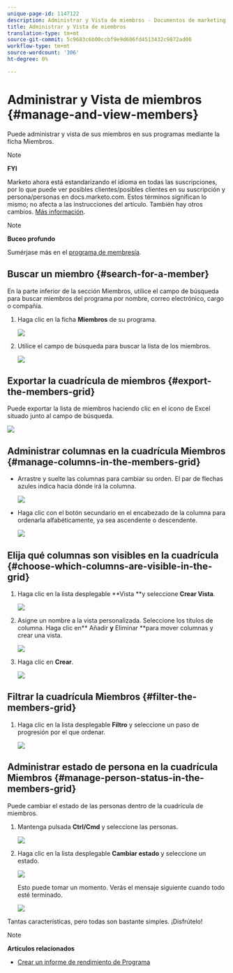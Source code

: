 ```yaml
---
unique-page-id: 1147122
description: Administrar y Vista de miembros - Documentos de marketing - Documentación del producto
title: Administrar y Vista de miembros
translation-type: tm+mt
source-git-commit: 5c9683c6b00ccbf9e9d606fd4513432c9872ad00
workflow-type: tm+mt
source-wordcount: '306'
ht-degree: 0%

---
```



# Administrar y Vista de miembros {#manage-and-view-members}

Puede administrar y vista de sus miembros en sus programas mediante la ficha Miembros.

>[!NOTE]
>
>**FYI**
>
>Marketo ahora está estandarizando el idioma en todas las suscripciones, por lo que puede ver posibles clientes/posibles clientes en su suscripción y persona/personas en docs.marketo.com. Estos términos significan lo mismo; no afecta a las instrucciones del artículo. También hay otros cambios. [Más información](http://docs.marketo.com/display/DOCS/Updates+to+Marketo+Terminology).

>[!NOTE]
>
>**Buceo profundo**
>
> Sumérjase más en el [programa de membresía](../../../../product-docs/core-marketo-concepts/programs/creating-programs/understanding-program-membership.md).

## Buscar un miembro {#search-for-a-member}

En la parte inferior de la sección Miembros, utilice el campo de búsqueda para buscar miembros del programa por nombre, correo electrónico, cargo o compañía.

1. Haga clic en la ficha **Miembros** de su programa.

   ![](assets/image2014-10-1-16-3a0-3a29.png)

1. Utilice el campo de búsqueda para buscar la lista de los miembros.

   ![](assets/image2014-10-1-16-3a7-3a20.png)

## Exportar la cuadrícula de miembros {#export-the-members-grid}

Puede exportar la lista de miembros haciendo clic en el icono de Excel situado junto al campo de búsqueda.

![](assets/image2014-10-1-16-3a9-3a55.png)

## Administrar columnas en la cuadrícula Miembros {#manage-columns-in-the-members-grid}

* Arrastre y suelte las columnas para cambiar su orden. El par de flechas azules indica hacia dónde irá la columna.

   ![](assets/image2014-10-1-16-3a25-3a30.png)

* Haga clic con el botón secundario en el encabezado de la columna para ordenarla alfabéticamente, ya sea ascendente o descendente.

   ![](assets/image2014-10-1-17-3a3-3a28.png)

## Elija qué columnas son visibles en la cuadrícula {#choose-which-columns-are-visible-in-the-grid}

1. Haga clic en la lista desplegable **Vista **y seleccione **Crear Vista**.

   ![](assets/image2014-10-1-16-3a32-3a43.png)

1. Asigne un nombre a la vista personalizada. Seleccione los títulos de columna. Haga clic en** Añadir **y** Eliminar **para mover columnas y crear una vista.

   ![](assets/image2014-10-1-16-3a36-3a52.png)

1. Haga clic en **Crear**.

   ![](assets/image2014-10-1-16-3a38-3a7.png)

## Filtrar la cuadrícula Miembros  {#filter-the-members-grid}

1. Haga clic en la lista desplegable **Filtro** y seleccione un paso de progresión por el que ordenar.

   ![](assets/image2014-10-1-16-3a42-3a4.png)

## Administrar estado de persona en la cuadrícula Miembros {#manage-person-status-in-the-members-grid}

Puede cambiar el estado de las personas dentro de la cuadrícula de miembros.

1. Mantenga pulsada **Ctrl/Cmd** y seleccione las personas.

   ![](assets/image2014-10-1-16-3a44-3a27.png)

1. Haga clic en la lista desplegable **Cambiar estado** y seleccione un estado.

   ![](assets/image2014-10-1-16-3a47-3a45.png)

   Esto puede tomar un momento. Verás el mensaje siguiente cuando todo esté terminado.

   ![](assets/changestatusconfirm.png)

Tantas características, pero todas son bastante simples. ¡Disfrútelo!

>[!NOTE]
>
>**Artículos relacionados**
>
>* [Crear un informe de rendimiento de Programa](../../../../product-docs/core-marketo-concepts/programs/program-performance-report/create-a-program-performance-report.md)

>



